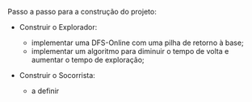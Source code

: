 Passo a passo para a construção do projeto: 

- Construir o Explorador:
    - implementar uma DFS-Online com uma pilha de retorno à base;
    - implementar um algoritmo para diminuir o tempo de volta e aumentar o tempo de exploração;

- Construir o Socorrista:
    - a definir